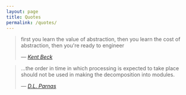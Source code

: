 ```yaml
---
layout: page
title: Quotes
permalink: /quotes/
---
```


>first you learn the value of abstraction, then you learn the cost of abstraction, then you're ready to engineer
>
> &mdash; <cite>[Kent Beck][1]</cite>

<!---->

>...the order in time in which processing is expected to take place should not be used in making the decomposition into modules.
>
> &mdash; <cite>[D.L. Parnas][2]</cite>


[1]:https://twitter.com/kentbeck/status/258316233068396544
[2]:http://dx.doi.org/10.1145/361598.361623
